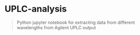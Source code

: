 # UPLC-analysis

> Python jupyter notebook for extracting data from different wavelengths from Agilent UPLC output
